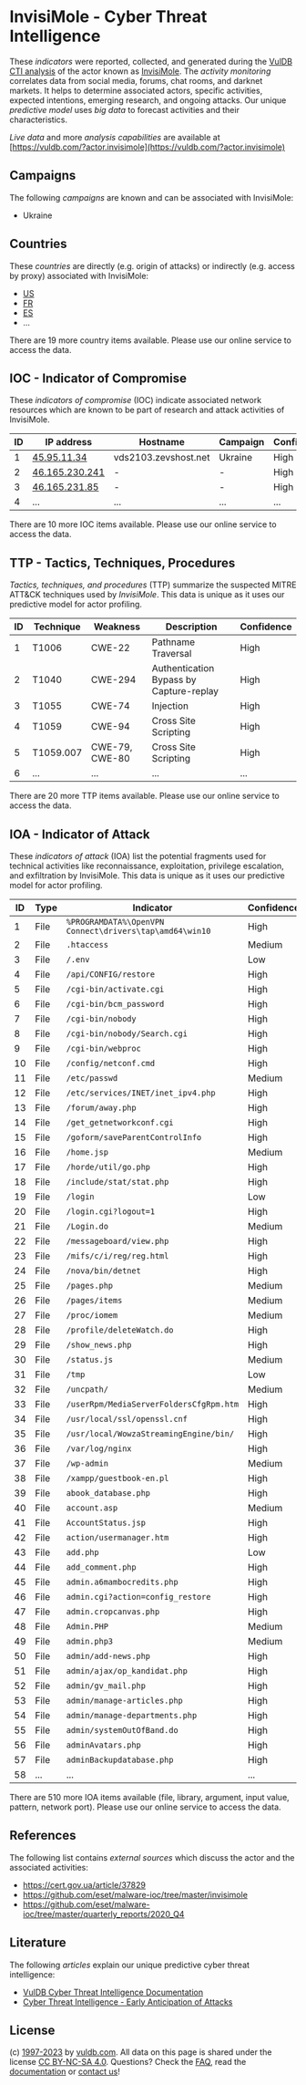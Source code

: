 # InvisiMole - Cyber Threat Intelligence

These _indicators_ were reported, collected, and generated during the [VulDB CTI analysis](https://vuldb.com/?kb.cti) of the actor known as [InvisiMole](https://vuldb.com/?actor.invisimole). The _activity monitoring_ correlates data from social media, forums, chat rooms, and darknet markets. It helps to determine associated actors, specific activities, expected intentions, emerging research, and ongoing attacks. Our unique _predictive model_ uses _big data_ to forecast activities and their characteristics.

_Live data_ and more _analysis capabilities_ are available at [https://vuldb.com/?actor.invisimole](https://vuldb.com/?actor.invisimole)

## Campaigns

The following _campaigns_ are known and can be associated with InvisiMole:

* Ukraine

## Countries

These _countries_ are directly (e.g. origin of attacks) or indirectly (e.g. access by proxy) associated with InvisiMole:

* [US](https://vuldb.com/?country.us)
* [FR](https://vuldb.com/?country.fr)
* [ES](https://vuldb.com/?country.es)
* ...

There are 19 more country items available. Please use our online service to access the data.

## IOC - Indicator of Compromise

These _indicators of compromise_ (IOC) indicate associated network resources which are known to be part of research and attack activities of InvisiMole.

ID | IP address | Hostname | Campaign | Confidence
-- | ---------- | -------- | -------- | ----------
1 | [45.95.11.34](https://vuldb.com/?ip.45.95.11.34) | vds2103.zevshost.net | Ukraine | High
2 | [46.165.230.241](https://vuldb.com/?ip.46.165.230.241) | - | - | High
3 | [46.165.231.85](https://vuldb.com/?ip.46.165.231.85) | - | - | High
4 | ... | ... | ... | ...

There are 10 more IOC items available. Please use our online service to access the data.

## TTP - Tactics, Techniques, Procedures

_Tactics, techniques, and procedures_ (TTP) summarize the suspected MITRE ATT&CK techniques used by _InvisiMole_. This data is unique as it uses our predictive model for actor profiling.

ID | Technique | Weakness | Description | Confidence
-- | --------- | -------- | ----------- | ----------
1 | T1006 | CWE-22 | Pathname Traversal | High
2 | T1040 | CWE-294 | Authentication Bypass by Capture-replay | High
3 | T1055 | CWE-74 | Injection | High
4 | T1059 | CWE-94 | Cross Site Scripting | High
5 | T1059.007 | CWE-79, CWE-80 | Cross Site Scripting | High
6 | ... | ... | ... | ...

There are 20 more TTP items available. Please use our online service to access the data.

## IOA - Indicator of Attack

These _indicators of attack_ (IOA) list the potential fragments used for technical activities like reconnaissance, exploitation, privilege escalation, and exfiltration by InvisiMole. This data is unique as it uses our predictive model for actor profiling.

ID | Type | Indicator | Confidence
-- | ---- | --------- | ----------
1 | File | `%PROGRAMDATA%\OpenVPN Connect\drivers\tap\amd64\win10` | High
2 | File | `.htaccess` | Medium
3 | File | `/.env` | Low
4 | File | `/api/CONFIG/restore` | High
5 | File | `/cgi-bin/activate.cgi` | High
6 | File | `/cgi-bin/bcm_password` | High
7 | File | `/cgi-bin/nobody` | High
8 | File | `/cgi-bin/nobody/Search.cgi` | High
9 | File | `/cgi-bin/webproc` | High
10 | File | `/config/netconf.cmd` | High
11 | File | `/etc/passwd` | Medium
12 | File | `/etc/services/INET/inet_ipv4.php` | High
13 | File | `/forum/away.php` | High
14 | File | `/get_getnetworkconf.cgi` | High
15 | File | `/goform/saveParentControlInfo` | High
16 | File | `/home.jsp` | Medium
17 | File | `/horde/util/go.php` | High
18 | File | `/include/stat/stat.php` | High
19 | File | `/login` | Low
20 | File | `/login.cgi?logout=1` | High
21 | File | `/Login.do` | Medium
22 | File | `/messageboard/view.php` | High
23 | File | `/mifs/c/i/reg/reg.html` | High
24 | File | `/nova/bin/detnet` | High
25 | File | `/pages.php` | Medium
26 | File | `/pages/items` | Medium
27 | File | `/proc/iomem` | Medium
28 | File | `/profile/deleteWatch.do` | High
29 | File | `/show_news.php` | High
30 | File | `/status.js` | Medium
31 | File | `/tmp` | Low
32 | File | `/uncpath/` | Medium
33 | File | `/userRpm/MediaServerFoldersCfgRpm.htm` | High
34 | File | `/usr/local/ssl/openssl.cnf` | High
35 | File | `/usr/local/WowzaStreamingEngine/bin/` | High
36 | File | `/var/log/nginx` | High
37 | File | `/wp-admin` | Medium
38 | File | `/xampp/guestbook-en.pl` | High
39 | File | `abook_database.php` | High
40 | File | `account.asp` | Medium
41 | File | `AccountStatus.jsp` | High
42 | File | `action/usermanager.htm` | High
43 | File | `add.php` | Low
44 | File | `add_comment.php` | High
45 | File | `admin.a6mambocredits.php` | High
46 | File | `admin.cgi?action=config_restore` | High
47 | File | `admin.cropcanvas.php` | High
48 | File | `Admin.PHP` | Medium
49 | File | `admin.php3` | Medium
50 | File | `admin/add-news.php` | High
51 | File | `admin/ajax/op_kandidat.php` | High
52 | File | `admin/gv_mail.php` | High
53 | File | `admin/manage-articles.php` | High
54 | File | `admin/manage-departments.php` | High
55 | File | `admin/systemOutOfBand.do` | High
56 | File | `adminAvatars.php` | High
57 | File | `adminBackupdatabase.php` | High
58 | ... | ... | ...

There are 510 more IOA items available (file, library, argument, input value, pattern, network port). Please use our online service to access the data.

## References

The following list contains _external sources_ which discuss the actor and the associated activities:

* https://cert.gov.ua/article/37829
* https://github.com/eset/malware-ioc/tree/master/invisimole
* https://github.com/eset/malware-ioc/tree/master/quarterly_reports/2020_Q4

## Literature

The following _articles_ explain our unique predictive cyber threat intelligence:

* [VulDB Cyber Threat Intelligence Documentation](https://vuldb.com/?kb.cti)
* [Cyber Threat Intelligence - Early Anticipation of Attacks](https://www.scip.ch/en/?labs.20201022)

## License

(c) [1997-2023](https://vuldb.com/?kb.changelog) by [vuldb.com](https://vuldb.com/?kb.about). All data on this page is shared under the license [CC BY-NC-SA 4.0](https://creativecommons.org/licenses/by-nc-sa/4.0/). Questions? Check the [FAQ](https://vuldb.com/?kb.faq), read the [documentation](https://vuldb.com/?kb) or [contact us](https://vuldb.com/?contact)!
